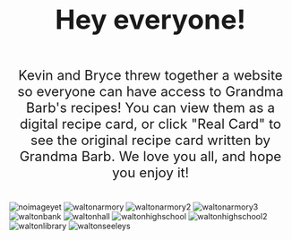 <!DOCTYPE html>
<head>
    <title>Barb's Recipes</title>
</head>
<style>
    .main {
        display: flex;
        flex-direction: column;
        justify-content: center;
        align-items: center;
        text-align: center;
        font-size: x-large;
    }
</style>
<body>
<div class="main">
    <div class="header">
        <h1>Hey everyone!</h1>
    </div>
    <div>
        <p>Kevin and Bryce threw together a website so everyone can have access to Grandma Barb's recipes! 
            You can view them as a digital recipe card, or click "Real Card" to see the original recipe card written by Grandma Barb. 
            We love you all, and hope you enjoy it!</p>
    </div>
</div>
</body>
</html>

![noimageyet](https://user-images.githubusercontent.com/85071007/222539336-eda689ce-ce76-499d-ade8-843270058995.png)
![waltonarmory](https://user-images.githubusercontent.com/85071007/222539342-8292c067-00d6-43a1-9ab4-40abab4d5f5c.jpg)
![waltonarmory2](https://user-images.githubusercontent.com/85071007/222539346-48536de0-e204-45b7-85e4-e06e580736ca.jpg)
![waltonarmory3](https://user-images.githubusercontent.com/85071007/222539351-272d6727-8dd3-4e8f-b5e3-428baa136c88.jpg)
![waltonbank](https://user-images.githubusercontent.com/85071007/222539353-ed77e1d8-e508-4df9-8419-98f469de361a.jpg)
![waltonhall](https://user-images.githubusercontent.com/85071007/222539358-ba5ca6e6-6320-4151-8929-e7ca79d68ebd.jpg)
![waltonhighschool](https://user-images.githubusercontent.com/85071007/222539363-4e323625-5c2e-4d78-bc9f-13b7d3b11b48.jpg)
![waltonhighschool2](https://user-images.githubusercontent.com/85071007/222539366-b31849db-335f-4dd5-b3ad-b8b195bdd18f.jpg)
![waltonlibrary](https://user-images.githubusercontent.com/85071007/222539368-6441f3a3-a1a1-45c9-8f81-99e9612b7a08.jpg)
![waltonseeleys](https://user-images.githubusercontent.com/85071007/222539370-f07ace9d-9d1f-42e0-8d82-35ff7a4db13c.jpg)